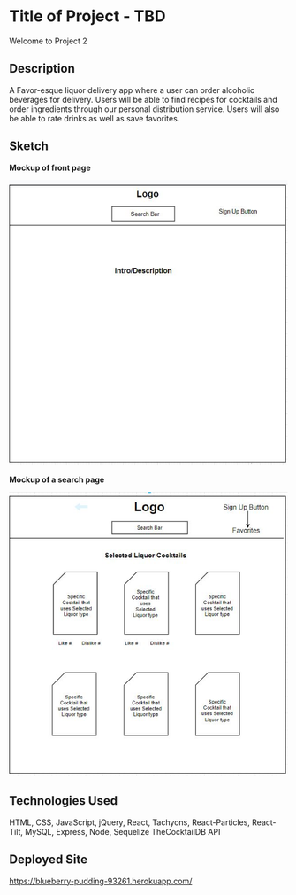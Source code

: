 # Title of Project - TBD

Welcome to Project 2

## Description
A Favor-esque liquor delivery app where a user can order alcoholic beverages for delivery. Users will be able to find recipes for cocktails and order ingredients through our personal distribution service. Users will also be able to rate drinks as well as save favorites.


## Sketch
**Mockup of front page**

![Index](assets/images/index.png)

**Mockup of a search page**

![Results Page](assets/images/results.png)

## Technologies Used
HTML, CSS, JavaScript, jQuery, React, Tachyons, React-Particles, React-Tilt, MySQL, Express, Node, Sequelize
TheCocktailDB API
## Deployed Site
https://blueberry-pudding-93261.herokuapp.com/
